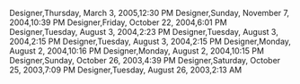 ﻿Designer,Thursday, March 3, 2005,12:30 PMDesigner,Sunday, November 7, 2004,10:39 PMDesigner,Friday, October 22, 2004,6:01 PMDesigner,Tuesday, August 3, 2004,2:23 PMDesigner,Tuesday, August 3, 2004,2:15 PMDesigner,Tuesday, August 3, 2004,2:15 PMDesigner,Monday, August 2, 2004,10:16 PMDesigner,Monday, August 2, 2004,10:15 PMDesigner,Sunday, October 26, 2003,4:39 PMDesigner,Saturday, October 25, 2003,7:09 PMDesigner,Tuesday, August 26, 2003,2:13 AM